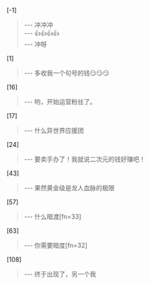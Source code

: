 
[-1] 
>--- 冲冲冲<br>
>--- 👍👍👍👍<br>
>--- 冲呀<br>

[1] 
>--- 多收我一个句号的钱😏😏😏<br>

[16] 
>--- 哟，开始运营粉丝了。<br>

[17] 
>--- 什么异世界应援团<br>

[24] 
>--- 要卖手办了！我就说二次元的钱好赚吧！<br>

[43] 
>--- 果然黄金级是龙人血脉的极限<br>

[57] 
>--- 什么暗渡[fn=33]<br>

[63] 
>--- 你需要暗度[fn=32]<br>

[108] 
>--- 终于出现了，另一个我<br>
